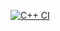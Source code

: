 [![C++ CI](https://github.com/xxDrewxxx/Fall2022/actions/workflows/main.yml/badge.svg)](https://github.com/xxDrewxxx/Fall2022/actions/workflows/main.yml)
